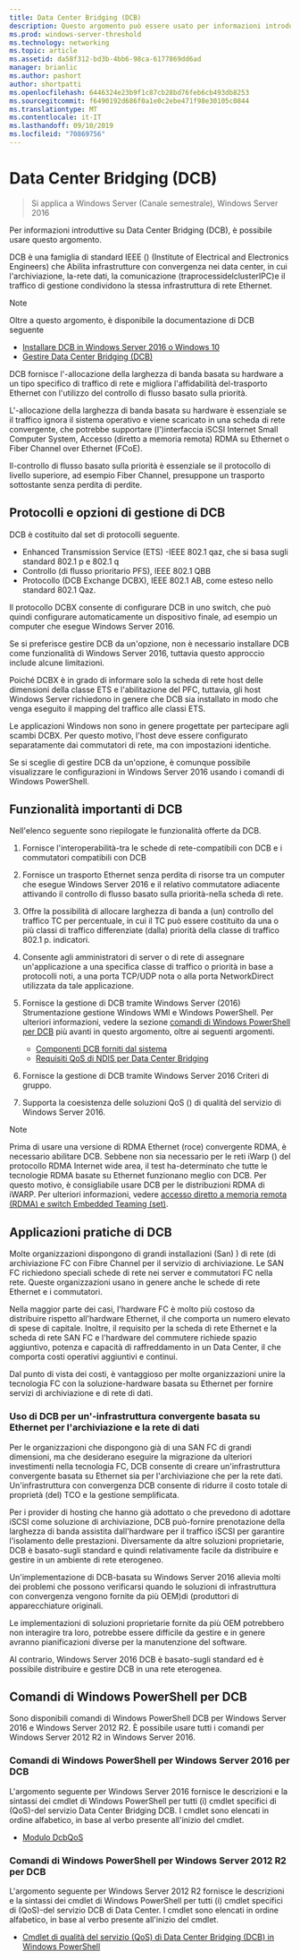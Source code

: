 ```yaml
---
title: Data Center Bridging (DCB)
description: Questo argomento può essere usato per informazioni introduttive su Data Center Bridging in Windows Server 2016.
ms.prod: windows-server-threshold
ms.technology: networking
ms.topic: article
ms.assetid: da58f312-bd3b-4bb6-98ca-6177869dd6ad
manager: brianlic
ms.author: pashort
author: shortpatti
ms.openlocfilehash: 6446324e23b9f1c87cb28bd76feb6cb493db8253
ms.sourcegitcommit: f6490192d686f0a1e0c2ebe471f98e30105c0844
ms.translationtype: MT
ms.contentlocale: it-IT
ms.lasthandoff: 09/10/2019
ms.locfileid: "70869756"
---
```

# <a name="data-center-bridging-dcb"></a>Data Center Bridging \(DCB\)

>Si applica a Windows Server (Canale semestrale), Windows Server 2016

Per informazioni introduttive su Data Center Bridging \(DCB\), è possibile usare questo argomento.

DCB è una famiglia di standard IEEE \(\) (Institute of Electrical and Electronics Engineers) che Abilita infrastrutture con convergenza nei data center, in cui l'archiviazione, la\-rete dati, la comunicazione \(traprocessidelclusterIPC\)e il traffico di gestione condividono la stessa infrastruttura di rete Ethernet.

>[!NOTE]
>Oltre a questo argomento, è disponibile la documentazione di DCB seguente
>
>- [Installare DCB in Windows Server 2016 o Windows 10](dcb-install.md)
>- [Gestire Data Center Bridging (DCB)](dcb-manage.md)

DCB fornisce l'\-allocazione della larghezza di banda basata su hardware a un tipo specifico di traffico di rete e migliora l'affidabilità del\-trasporto Ethernet con l'utilizzo del controllo di flusso basato sulla priorità.

L'\-allocazione della larghezza di banda basata su hardware è essenziale se il traffico ignora il sistema operativo e viene scaricato in una scheda di rete convergente, che potrebbe supportare \(l'\)interfaccia iSCSI Internet Small Computer System, Accesso \(diretto a memoria remota\) RDMA su Ethernet o Fiber Channel over Ethernet \(FCoE\).

Il\-controllo di flusso basato sulla priorità è essenziale se il protocollo di livello superiore, ad esempio Fiber Channel, presuppone un trasporto sottostante senza perdita di perdite.

## <a name="dcb-protocols-and-management-options"></a>Protocolli e opzioni di gestione di DCB

DCB è costituito dal set di protocolli seguente. 

- Enhanced Transmission Service \(ETS\) -IEEE 802.1 qaz, che si basa sugli standard 802.1 p e 802.1 q
- Controllo \(di flusso prioritario PFS\), IEEE 802.1 QBB 
- Protocollo \(DCB Exchange DCBX\), IEEE 802.1 AB, come esteso nello standard 802.1 Qaz.

Il protocollo DCBX consente di configurare DCB in uno switch, che può quindi configurare automaticamente un dispositivo finale, ad esempio un computer che esegue Windows Server 2016.

Se si preferisce gestire DCB da un'opzione, non è necessario installare DCB come funzionalità di Windows Server 2016, tuttavia questo approccio include alcune limitazioni.

Poiché DCBX è in grado di informare solo la scheda di rete host delle dimensioni della classe ETS e l'abilitazione del PFC, tuttavia, gli host Windows Server richiedono in genere che DCB sia installato in modo che venga eseguito il mapping del traffico alle classi ETS.

Le applicazioni Windows non sono in genere progettate per partecipare agli scambi DCBX. Per questo motivo, l'host deve essere configurato separatamente dai commutatori di rete, ma con impostazioni identiche.

Se si sceglie di gestire DCB da un'opzione, è comunque possibile visualizzare le configurazioni in Windows Server 2016 usando i comandi di Windows PowerShell.

##  <a name="important-dcb-functionality"></a>Funzionalità importanti di DCB

Nell'elenco seguente sono riepilogate le funzionalità offerte da DCB.

1. Fornisce l'interoperabilità\-tra le schede di rete\-compatibili con DCB e i commutatori compatibili con DCB

2. Fornisce un trasporto Ethernet senza perdita di risorse tra un computer che esegue Windows Server 2016 e il relativo commutatore adiacente attivando il controllo di flusso basato sulla priorità\-nella scheda di rete.

3. Offre la possibilità di allocare larghezza di banda a \(un\) controllo del traffico TC per percentuale, in cui il TC può essere costituito da una o più classi di traffico differenziate \(dalla\) priorità della classe di traffico 802.1 p. indicatori.

4. Consente agli amministratori di server o di rete di assegnare un'applicazione a una specifica classe di traffico o priorità in base a protocolli noti, a una porta TCP/UDP nota o alla porta NetworkDirect utilizzata da tale applicazione.

5. Fornisce la gestione di DCB tramite Windows Server \(2016\) Strumentazione gestione Windows WMI e Windows PowerShell. Per ulteriori informazioni, vedere la sezione [comandi di Windows PowerShell per DCB](#bkmk_wps) più avanti in questo argomento, oltre ai seguenti argomenti.
    - [Componenti DCB forniti dal sistema](https://msdn.microsoft.com/windows/hardware/drivers/network/system-provided-dcb-components)
    - [Requisiti QoS di NDIS per Data Center Bridging](https://msdn.microsoft.com/windows/hardware/drivers/network/ndis-qos-requirements-for-data-center-bridging)

6. Fornisce la gestione di DCB tramite Windows Server 2016 Criteri di gruppo.

7. Supporta la coesistenza delle soluzioni QoS \(\) di qualità del servizio di Windows Server 2016.

>[!NOTE]
>Prima di usare una versione di RDMA Ethernet \(roce\) convergente RDMA, è necessario abilitare DCB. Sebbene non sia necessario per le reti iWarp \(\) del protocollo RDMA Internet wide area, il test ha\-determinato che tutte le tecnologie RDMA basate su Ethernet funzionano meglio con DCB. Per questo motivo, è consigliabile usare DCB per le distribuzioni RDMA di iWARP. Per ulteriori informazioni, vedere [accesso diretto a memoria remota (RDMA) e switch Embedded Teaming (set)](../../../virtualization/hyper-v-virtual-switch/RDMA-and-Switch-Embedded-Teaming.md).

##  <a name="practical-applications-of-dcb"></a>Applicazioni pratiche di DCB

Molte organizzazioni dispongono di grandi installazioni \(San\) \) di rete \(di archiviazione FC con Fibre Channel per il servizio di archiviazione. Le SAN FC richiedono speciali schede di rete nei server e commutatori FC nella rete. Queste organizzazioni usano in genere anche le schede di rete Ethernet e i commutatori.

Nella maggior parte dei casi, l'hardware FC è molto più costoso da distribuire rispetto all'hardware Ethernet, il che comporta un numero elevato di spese di capitale. Inoltre, il requisito per la scheda di rete Ethernet e la scheda di rete SAN FC e l'hardware del commutere richiede spazio aggiuntivo, potenza e capacità di raffreddamento in un Data Center, il che comporta costi operativi aggiuntivi e continui.

Dal punto di vista dei costi, è vantaggioso per molte organizzazioni unire la tecnologia FC con la soluzione\-hardware basata su Ethernet per fornire servizi di archiviazione e di rete di dati.

### <a name="using-dcb-for-an-ethernet-based-converged-fabric-for-storage-and-data-networking"></a>Uso di DCB per un'\-infrastruttura convergente basata su Ethernet per l'archiviazione e la rete di dati

Per le organizzazioni che dispongono già di una SAN FC di grandi dimensioni, ma che desiderano eseguire la migrazione da ulteriori investimenti nella tecnologia FC, DCB consente di creare un'infrastruttura convergente basata su Ethernet sia per l'archiviazione che per la rete dati. Un'infrastruttura con convergenza DCB consente di ridurre il costo totale di proprietà \(del\) TCO e la gestione semplificata.

Per i provider di hosting che hanno già adottato o che prevedono di adottare iSCSI come soluzione di archiviazione, DCB può\-fornire prenotazione della larghezza di banda assistita dall'hardware per il traffico iSCSI per garantire l'isolamento delle prestazioni. Diversamente da altre soluzioni proprietarie, DCB è basato\-sugli standard e quindi relativamente facile da distribuire e gestire in un ambiente di rete eterogeneo.

Un'implementazione di DCB\-basata su Windows Server 2016 allevia molti dei problemi che possono verificarsi quando le soluzioni di infrastruttura con convergenza vengono fornite da più OEM\)di \(produttori di apparecchiature originali.

Le implementazioni di soluzioni proprietarie fornite da più OEM potrebbero non interagire tra loro, potrebbe essere difficile da gestire e in genere avranno pianificazioni diverse per la manutenzione del software. 

Al contrario, Windows Server 2016 DCB è basato\-sugli standard ed è possibile distribuire e gestire DCB in una rete eterogenea.

## <a name="bkmk_wps"></a>Comandi di Windows PowerShell per DCB

Sono disponibili comandi di Windows PowerShell DCB per Windows Server 2016 e Windows Server 2012 R2. È possibile usare tutti i comandi per Windows Server 2012 R2 in Windows Server 2016.

### <a name="windows-server-2016-windows-powershell-commands-for-dcb"></a>Comandi di Windows PowerShell per Windows Server 2016 per DCB

L'argomento seguente per Windows Server 2016 fornisce le descrizioni e la sintassi dei cmdlet di Windows PowerShell per tutti \(i\) cmdlet specifici di \(QoS\)\-del servizio Data Center Bridging DCB. I cmdlet sono elencati in ordine alfabetico, in base al verbo presente all'inizio del cmdlet.

- [Modulo DcbQoS](https://technet.microsoft.com/itpro/powershell/windows/dcbqos/dcbqos)

### <a name="windows-server-2012-r2-windows-powershell-commands-for-dcb"></a>Comandi di Windows PowerShell per Windows Server 2012 R2 per DCB

L'argomento seguente per Windows Server 2012 R2 fornisce le descrizioni e la sintassi dei cmdlet di Windows PowerShell per tutti \(i\) cmdlet specifici di \(QoS\)\-del servizio DCB di Data Center. I cmdlet sono elencati in ordine alfabetico, in base al verbo presente all'inizio del cmdlet.

- [Cmdlet di qualità del servizio (QoS) di Data Center Bridging (DCB) in Windows PowerShell](https://technet.microsoft.com/library/hh967440.aspx)
